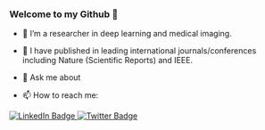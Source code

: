 ### Welcome to my Github 👋



- 🔭 I’m a researcher in deep learning and medical imaging. 
- 🌱 I have published in leading international journals/conferences including Nature (Scientific Reports) and IEEE. 
- 💬 Ask me about

- 📫 How to reach me: 
<div id="badges">
  <a href="https://www.linkedin.com/in/alihazrat/">
    <img src="https://img.shields.io/badge/LinkedIn-blue?style=for-the-badge&logo=linkedin&logoColor=white" alt="LinkedIn Badge"/>
  </a>
  <a href="https://twitter.com/hazrat_ai">
    <img src="https://img.shields.io/badge/Twitter-blue?style=for-the-badge&logo=twitter&logoColor=white" alt="Twitter Badge"/>
  </a>
</div>

